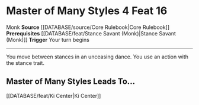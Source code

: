 ﻿---
actions: '[free-action]'
feat: Master of Many Styles
id: '480'
leads_to: '[[DATABASE/feat/Ki Center|Ki Center]]'
level: '16'
name: Master of Many Styles
prerequisite: '[[DATABASE/feat/Stance Savant (Monk)|Stance Savant (Monk)]]'
rarity: Common
source: '[[DATABASE/source/Core Rulebook|Core Rulebook]]'
trait:
- '[[DATABASE/trait/Monk|Monk]]'
trigger: Your turn begins
type: Feat

---
# Master of Many Styles <span class="action-icon">4</span> <span class="item-type">Feat 16</span>

<span class="item-trait">Monk</span>
**Source** [[DATABASE/source/Core Rulebook|Core Rulebook]] 
**Prerequisites** [[DATABASE/feat/Stance Savant (Monk)|Stance Savant (Monk)]]
**Trigger** Your turn begins

---
You move between stances in an unceasing dance. You use an action with the stance trait.

## Master of Many Styles Leads To...

[[DATABASE/feat/Ki Center|Ki Center]]